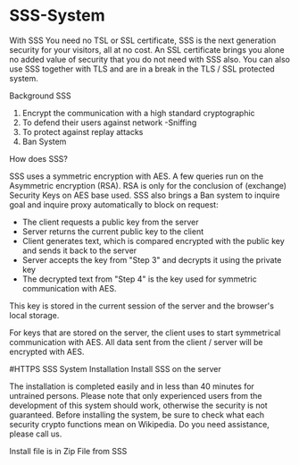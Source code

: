 # SSS-System
With SSS You need no TSL or SSL certificate, SSS is the next generation security for your visitors, all at no cost. An SSL certificate brings you alone no added value of security that you do not need with SSS also. You can also use SSS together with TLS and are in a break in the TLS / SSL protected system.


Background SSS

1. Encrypt the communication with a high standard cryptographic
2. To defend their users against network -Sniffing
3. To protect against replay attacks
4. Ban System


How does SSS?

SSS uses a symmetric encryption with AES. A few queries run on the Asymmetric encryption (RSA). RSA is only for the conclusion of (exchange) Security Keys on AES base used. SSS also brings a Ban system to inquire goal and inquire proxy automatically to block on request:

- The client requests a public key from the server
- Server returns the current public key to the client
- Client generates text, which is compared encrypted with the public key and sends it back to the server
- Server accepts the key from "Step 3" and decrypts it using the private key
- The decrypted text from "Step 4" is the key used for symmetric communication with AES.

This key is stored in the current session of the server and the browser's local storage.

For keys that are stored on the server, the client uses to start symmetrical communication with AES. All data sent from the client / server will be encrypted with AES.

#HTTPS SSS System Installation
Install SSS on the server

The installation is completed easily and in less than 40 minutes for untrained persons. Please note that only experienced users from the development of this system should work, otherwise the security is not guaranteed. Before installing the system, be sure to check what each security crypto functions mean on Wikipedia. Do you need assistance, please call us.

Install file is in Zip File from SSS

